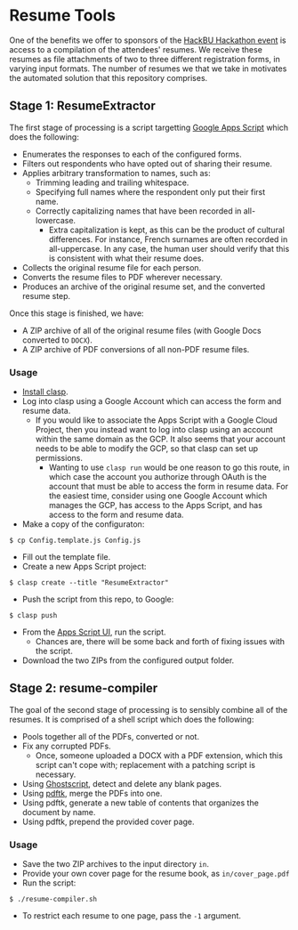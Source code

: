 # Resume Tools

One of the benefits we offer to sponsors of the [HackBU Hackathon event](https://hackbu.org/hackathons/) is access to a compilation of the attendees' resumes. We receive these resumes as file attachments of two to three different registration forms, in varying input formats. The number of resumes we that we take in motivates the automated solution that this repository comprises.

## Stage 1: ResumeExtractor

The first stage of processing is a script targetting [Google Apps Script](https://developers.google.com/apps-script) which does the following:

- Enumerates the responses to each of the configured forms.
- Filters out respondents who have opted out of sharing their resume.
- Applies arbitrary transformation to names, such as:
  - Trimming leading and trailing whitespace.
  - Specifying full names where the respondent only put their first name.
  - Correctly capitalizing names that have been recorded in all-lowercase.
    - Extra capitalization is kept, as this can be the product of cultural differences. For instance, French surnames are often recorded in all-uppercase. In any case, the human user should verify that this is consistent with what their resume does.
 - Collects the original resume file for each person.
 - Converts the resume files to PDF wherever necessary.
 - Produces an archive of the original resume set, and the converted resume step.

Once this stage is finished, we have:

- A ZIP archive of all of the original resume files (with Google Docs converted to `DOCX`).
- A ZIP archive of PDF conversions of all non-PDF resume files.

### Usage

- [Install clasp](https://github.com/google/clasp).
- Log into clasp using a Google Account which can access the form and resume data.
  - If you would like to associate the Apps Script with a Google Cloud Project, then you instead want to log into clasp using an account within the same domain as the GCP. It also seems that your account needs to be able to modify the GCP, so that clasp can set up permissions.
    - Wanting to use `clasp run` would be one reason to go this route, in which case the account you authorize through OAuth is the account that must be able to access the form in resume data. For the easiest time, consider using one Google Account which manages the GCP, has access to the Apps Script, and has access to the form and resume data.
- Make a copy of the configuraton:
```
$ cp Config.template.js Config.js
```
- Fill out the template file.
- Create a new Apps Script project:
```
$ clasp create --title "ResumeExtractor"
```
- Push the script from this repo, to Google:
```
$ clasp push
```
- From the [Apps Script UI](https://script.google.com/), run the script.
  - Chances are, there will be some back and forth of fixing issues with the script.
- Download the two ZIPs from the configured output folder.

## Stage 2: resume-compiler

The goal of the second stage of processing is to sensibly combine all of the resumes. It is comprised of a shell script which does the following:

- Pools together all of the PDFs, converted or not.
- Fix any corrupted PDFs.
  - Once, someone uploaded a DOCX with a PDF extension, which this script can't cope with; replacement with a patching script is necessary.
- Using [Ghostscript](https://ghostscript.com/), detect and delete any blank pages.
- Using [pdftk](https://www.pdflabs.com/tools/pdftk-the-pdf-toolkit/), merge the PDFs into one.
- Using pdftk, generate a new table of contents that organizes the document by name.
- Using pdftk, prepend the provided cover page.

### Usage

- Save the two ZIP archives to the input directory `in`.
- Provide your own cover page for the resume book, as `in/cover_page.pdf`
- Run the script:
```
$ ./resume-compiler.sh
```
  - To restrict each resume to one page, pass the `-1` argument.
